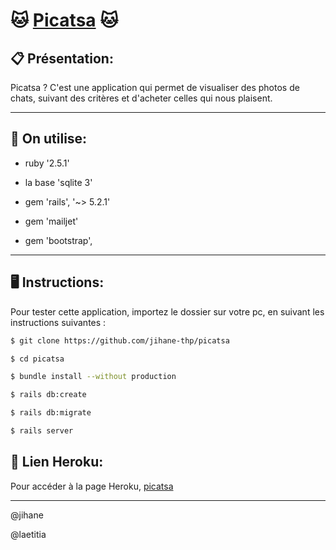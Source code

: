 # :cat: [Picatsa](https://dev2-picatsa.herokuapp.com) :cat:

## :clipboard: Présentation: 
 
 Picatsa ? C'est une application qui permet de visualiser des photos de chats, suivant des critères et d'acheter celles qui nous plaisent.
 

------------------------------
## :gem: On utilise: ##

* ruby '2.5.1'

* la base 'sqlite 3'

* gem 'rails', '~> 5.2.1'

* gem 'mailjet'

* gem 'bootstrap', 


------------------------------
## :desktop_computer: Instructions: ##

Pour tester cette application, importez le dossier sur votre pc, en suivant les instructions suivantes :


```sh
$ git clone https://github.com/jihane-thp/picatsa

$ cd picatsa

$ bundle install --without production

$ rails db:create

$ rails db:migrate

$ rails server
```

## :rocket: Lien Heroku: ##

Pour accéder à la page Heroku, [picatsa](https://dev2-picatsa.herokuapp.com)

--------



@jihane


@laetitia
